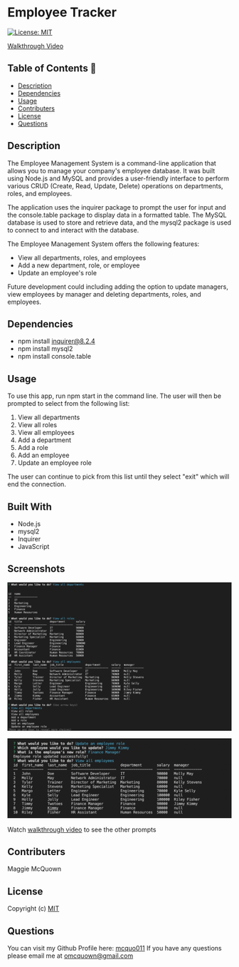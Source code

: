 
# Employee Tracker
  [![License: MIT](https://img.shields.io/badge/License-MIT-yellow.svg)](https://opensource.org/licenses/MIT)

  [Walkthrough Video](https://watch.screencastify.com/v/NgsGrpeHc0P5pnQrD98Q)

 ## Table of Contents 📑

  * [Description](#description)
  * [Dependencies](#dependencies)
  * [Usage](#usage)
  * [Contributers](#contributers)
  * [License](#license)
  * [Questions](#questions)

  ## Description 

  The Employee Management System is a command-line application that allows you to manage your company's employee database. It was built using Node.js and MySQL and provides a user-friendly interface to perform various CRUD (Create, Read, Update, Delete) operations on departments, roles, and employees.

The application uses the inquirer package to prompt the user for input and the console.table package to display data in a formatted table. The MySQL database is used to store and retrieve data, and the mysql2 package is used to connect to and interact with the database.

The Employee Management System offers the following features:

* View all departments, roles, and employees
* Add a new department, role, or employee
* Update an employee's role

Future development could including adding the option to update managers, view employees by manager and deleting departments, roles, and employees. 


  ## Dependencies  

  * npm install inquirer@8.2.4
  * npm install mysql2
  * npm install console.table

  ## Usage 

  To use this app, run npm start in the command line. The user will then be prompted to select from the following list:

  1. View all departments
  2. View all roles
  3. View all employees
  4. Add a department
  5. Add a role
  6. Add an employee
  7. Update an employee role

  The user can continue to pick from this list until they select "exit" which will end the connection. 

  ## Built With

  * Node.js
  * mysql2
  * Inquirer
  * JavaScript

  ## Screenshots 

  ![Alt text](./images/Screen%20Shot%202023-03-07%20at%2010.54.07%20AM.png?raw=true "screenshot of first three prompts")

  ![Alt text](./images/Screen%20Shot%202023-03-07%20at%2010.55.14%20AM.png?raw=true "screenshot of update employees")

  Watch [walkthrough video]() to see the other prompts


  ## Contributers 

  Maggie McQuown

  ## License 
  
  Copyright (c)
  [MIT](https://opensource.org/licenses/MIT)

  ## Questions 

  You can visit my Github Profile here: [mcquo011](https://github.com/mcquo011/) 
  If you have any questions please email me at omcquown@gmail.com
  